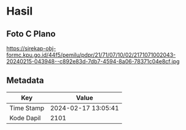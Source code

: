 # Hasil

## Foto C Plano

https://sirekap-obj-formc.kpu.go.id/44f5/pemilu/pdpr/21/71/07/10/02/2171071002043-20240215-043948--c892e83d-7db7-4594-8a06-78371c04e8cf.jpg


## Metadata

| Key        | Value               |
| ---------- | ------------------- |
| Time Stamp | 2024-02-17 13:05:41 |
| Kode Dapil | 2101                |



